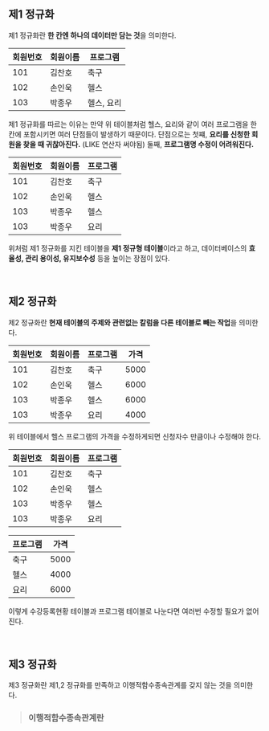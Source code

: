 ## 제1 정규화

<p>제1 정규화란 <strong style="font-weight= 900;">한 칸엔 하나의 데이터만 담는 것</strong>을 의미한다.</p>

| 회원번호 | 회원이름 | 프로그램 |
| --- | --- | --- |
| 101 | 김찬호 | 축구 |
| 102 | 손인욱 | 헬스 |
| 103 | 박종우 | 헬스, 요리 |

<p>제1 정규화를 따르는 이유는 만약 위 테이블처럼 헬스, 요리와 같이 여러 프로그램을 한 칸에 포함시키면 여러 단점들이 발생하기 때문이다.
단점으로는 첫쨰, <strong style="font-weight= 900;">요리를 신청한 회원을 찾을 때 귀찮아진다.</strong> (LIKE 연산자 써야됨) 둘째, <strong style="font-weight= 900;">프로그램명 수정이 어려워진다.</strong>
</p>

| 회원번호 | 회원이름 | 프로그램 |
| --- | --- | --- |
| 101 | 김찬호 | 축구 |
| 102 | 손인욱 | 헬스 |
| 103 | 박종우 | 헬스 |
| 103 | 박종우 | 요리 |

<p>위처럼 제1 정규화를 지킨 테이블을 <strong style="font-weight= 900;">제1 정규형 테이블</strong>이라고 하고, 데이터베이스의 <strong style="font-weight= 900;">효율성, 관리 용이성, 유지보수성</strong>
등을 높이는 장점이 있다.</p>

<br>

## 제2 정규화

<p>제2 정규화란 <strong style="font-weight= 900;">현재 테이블의 주제와 관련없는 칼럼을 다른 테이블로 빼는 작업</strong>을 의미한다.</p>

| 회원번호 | 회원이름 | 프로그램 | 가격 |
| --- | --- | --- | --- |
| 101 | 김찬호 | 축구 | 5000 |
| 102 | 손인욱 | 헬스 | 6000 |
| 103 | 박종우 | 헬스 | 6000 |
| 103 | 박종우 | 요리 | 4000 |

<p>위 테이블에서 헬스 프로그램의 가격을 수정하게되면 신청자수 만큼이나 수정해야 한다.</p>

| 회원번호 | 회원이름 | 프로그램 |
| --- | --- | --- |
| 101 | 김찬호 | 축구 |
| 102 | 손인욱 | 헬스 |
| 103 | 박종우 | 헬스 |
| 103 | 박종우 | 요리 |

| 프로그램 | 가격 |
| --- | --- |
| 축구 | 5000 |
| 헬스 | 4000 |
| 요리 | 6000 |

<p>이렇게 수강등록현황 테이블과 프로그램 테이블로 나눈다면 여러번 수정할 필요가 없어진다.</p>

<br>

## 제3 정규화

<p>제3 정규화란 제1,2 정규화를 만족하고 이행적함수종속관계를 갖지 않는 것을 의미한다.</p>

> ### 이행적함수종속관계란
> 
